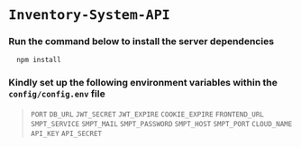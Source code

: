# `Inventory-System-API`

### Run the command below to install the server dependencies
```nodejs
  npm install
```

### Kindly set up the following environment variables within the `config/config.env` file
> `PORT` `DB_URL` `JWT_SECRET` `JWT_EXPIRE` `COOKIE_EXPIRE` `FRONTEND_URL` `SMPT_SERVICE` `SMPT_MAIL` `SMPT_PASSWORD` `SMPT_HOST` `SMPT_PORT` `CLOUD_NAME` `API_KEY` `API_SECRET`